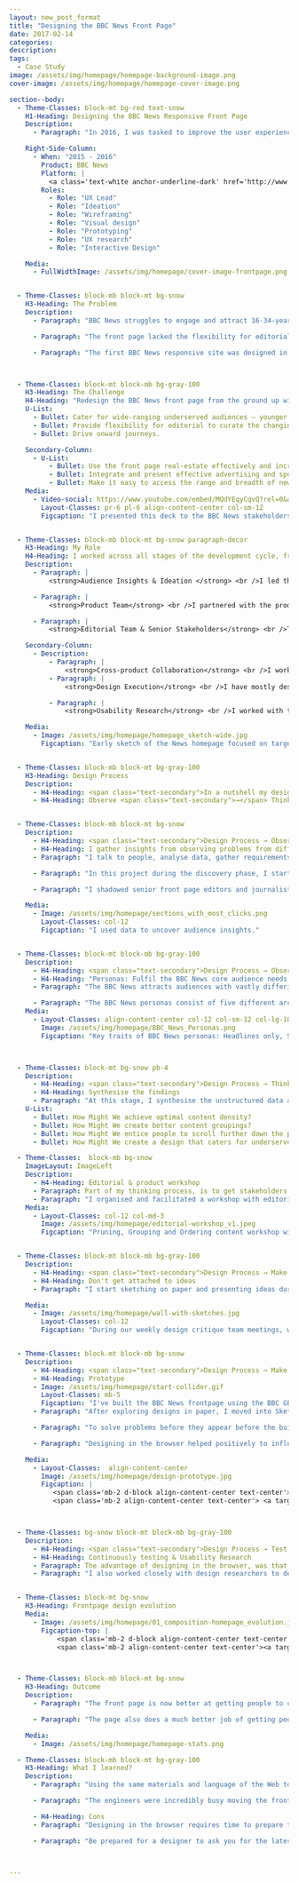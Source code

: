```yaml
---
layout: new_post_format
title: "Designing the BBC News Front Page"
date: 2017-02-14
categories:
description:
tags:
  - Case Study
image: /assets/img/homepage/homepage-background-image.png
cover-image: /assets/img/homepage/homepage-cover-image.png

section--body:
  - Theme-Classes: block-mt bg-red text-snow
    H1-Heading: Designing the BBC News Responsive Front Page
    Description:
      - Paragraph: "In 2016, I was tasked to improve the user experience of the BBC News front page so that it caters for under-served audiences, drives onward journeys, and enables editorial to curate the news agenda with a design that provides flexibility and reflects timeliness."

    Right-Side-Column:
      - When: "2015 - 2016"
        Product: BBC News
        Platform: |
          <a class='text-white anchor-underline-dark' href='http://www.bbc.co.uk/news'>bbc.co.uk/news</a>
        Roles:
          - Role: "UX Lead"
          - Role: "Ideation"
          - Role: "Wireframing"
          - Role: "Visual design"
          - Role: "Prototyping"
          - Role: "UX research"
          - Role: "Interactive Design"

    Media:
      - FullWidthImage: /assets/img/homepage/cover-image-frontpage.png


  - Theme-Classes: block-mb block-mt bg-snow
    H3-Heading: The Problem
    Description:
      - Paragraph: "BBC News struggles to engage and attract 16-34-year-olds, mainly young females and minority ethnic audiences."

      - Paragraph: "The front page lacked the flexibility for editorial to curate and present news around a particular theme or topic — the content was too focused on heavy news."

      - Paragraph: "The first BBC News responsive site was designed in the first instance only for mobile. When the layout was scaled to the desktop, the result was a disparity of content hierarchy between mobile and desktop. Also, the real-estate on larger screens wasn't being used effectively"



  - Theme-Classes: block-mt block-mb bg-gray-100
    H3-Heading: The Challenge
    H4-Heading: "Redesign the BBC News front page from the ground up with the following objectives: "
    U-List:
      - Bullet: Cater for wide-ranging underserved audiences — younger demographic and women.   
      - Bullet: Provide flexibility for editorial to curate the changing news agenda focusing on a particular theme or topic.
      - Bullet: Drive onward journeys.

    Secondary-Column:
      - U-List:
          - Bullet: Use the front page real-estate effectively and increase the maximum breakpoint width from 1008 to 1280 pixels wide.
          - Bullet: Integrate and present effective advertising and sponsorship solutions.
          - Bullet: Make it easy to access the range and breadth of news content on any device.
    Media:
      - Video-social: https://www.youtube.com/embed/MQdYEqyCqvQ?rel=0&amp;showinfo=0
        Layout-Classes: pr-6 pl-6 align-content-center col-sm-12
        Figcaption: "I presented this deck to the BBC News stakeholders to demonstrate how the proposed design for the homepage could provide sufficient flexibility for editors to display news content focused on a particular theme or topic."


  - Theme-Classes: block-mb block-mt bg-snow paragraph-decor
    H3-Heading: My Role
    H4-Heading: I worked across all stages of the development cycle, from conception through to delivery.
    Description:
      - Paragraph: |
          <strong>Audience Insights & Ideation </strong> <br />I led the discovery phase. I performed competitor analysis across a myriad of news providers, uncovered audience insights from data, shadowed front page editors and I sketched a lot of ideas on paper.

      - Paragraph: |
          <strong>Product Team</strong> <br />I partnered with the product owner and project manager to prioritise and negotiate features for launch. Worked alongside frontend and backend engineers to help solve design challenges, make the front page accessible and QA builds before deployment. I evangelised audience and business goals.

      - Paragraph: |
          <strong>Editorial Team & Senior Stakeholders</strong> <br />To help define the content strategy for the BBC News front page and to manage expectations, I ran workshops with editorial and senior stakeholders and presented the rationale behind the designs to get their buy-in.

    Secondary-Column:
      - Description:
          - Paragraph: |
              <strong>Cross-product Collaboration</strong> <br />I worked with other products across the BBC to define and improve design patterns. I improved the BBC GEL (Global Experience Language) foundation patterns, such as the responsive <a href="http://www.bbc.co.uk/gel/guidelines/grid">Grid</a> and <a href="http://www.bbc.co.uk/gel/guidelines/typography">Typography</a>.
          - Paragraph: |
              <strong>Design Execution</strong> <br />I have mostly designed in the browser to create responsive and interactive prototypes in HTML/CSS/JS. This approach helped to solve design problems that would otherwise occur during the build phase, and also contributed to galvanise the team around a common goal and drive the decision making.

          - Paragraph: |
              <strong>Usability Research</strong> <br />I worked with the research team to help define research goals. I went to usability research sessions in London and Toronto with the research team to validate design concepts using the prototypes I built for the front page.

    Media:
      - Image: /assets/img/homepage/homepage_sketch-wide.jpg
        Figcaption: "Early sketch of the News homepage focused on targeting underserved audiences and exploring the question: How Might We effectively showcase Features, Live, Video and Visual Journalism to surface the depth and breadth of content from across BBC News output?"


  - Theme-Classes: block-mb block-mt bg-gray-100
    H3-Heading: Design Process                                 
    Description:
      - H4-Heading: <span class="text-secondary">In a nutshell my design process is...</span>
      - H4-Heading: Observe <span class="text-secondary">→</span> Think <span class="text-secondary">→</span> Make <span class="text-secondary">→</span> Test <span class="text-secondary">→</span> Repeat <span class="text-secondary">∞</span>


  - Theme-Classes: block-mb block-mt bg-snow
    Description:
      - H4-Heading: <span class="text-secondary">Design Process → Observe.</span>
      - H4-Heading: I gather insights from observing problems from different angles. My goal is to empathise with the end user.
      - Paragraph: "I talk to people, analyse data, gather requirements, and throw away any preconceived assumptions. "

      - Paragraph: "In this project during the discovery phase, I started gathering requirements from stakeholders and also learning who are the decision makers. I carried out audience and competitor analysis to collect data and insights into user behaviours."

      - Paragraph: "I shadowed senior front page editors and journalists to understand their workflow when curating stories to be featured on the news front page. I talked to engineers. I questioned everything and challenged any preconceived assumptions."

    Media:
      - Image: /assets/img/homepage/sections_with_most_clicks.png
        Layout-Classes: col-12
        Figcaption: "I used data to uncover audience insights."


  - Theme-Classes: block-mt block-mb bg-gray-100
    Description:
      - H4-Heading: <span class="text-secondary">Design Process → Observe.</span>
      - H4-Heading: "Personas: Fulfil the BBC News core audience needs."
      - Paragraph: "The BBC News attracts audiences with vastly differing characteristics. I used the BBC News personas regularly throughout the project to guide design decisions and priorities."

      - Paragraph: "The BBC News personas consist of five different archetypes. These are:"
    Media:
      - Layout-Classes: align-content-center col-12 col-sm-12 col-lg-10
        Image: /assets/img/homepage/BBC_News_Personas.png
        Figcaption: "Key traits of BBC News personas: Headlines only, Social Mobile Tweeters, Local Feelgood, Social Connectors and Supervisual Snackers"



  - Theme-Classes: block-mt bg-snow pb-4
    Description:
      - H4-Heading: <span class="text-secondary">Design Process → Think.</span>
      - H4-Heading: Synthesise the findings
      - Paragraph: "At this stage, I synthesise the unstructured data and start grouping the findings into themes. Themes are then converted into HMW questions (“How Might We...”):"
    U-List:
      - Bullet: How Might We achieve optimal content density?
      - Bullet: How Might We create better content groupings?
      - Bullet: How Might We entice people to scroll further down the page?
      - Bullet: How Might We create a design that caters for underserved audiences?

  - Theme-Classes:  block-mb bg-snow
    ImageLayout: ImageLeft
    Description:
      - H4-Heading: Editorial & product workshop
      - Paragraph: Part of my thinking process, is to get stakeholders and engineers involved in the design thinking process to empathise with the user.
      - Paragraph: "I organised and facilitated a workshop with editorial stakeholders with the goal of pruning, grouping and reordering content, considering how the news agenda evolves throughout the day."
    Media:
      - Layout-Classes: col-12 col-md-3
        Image: /assets/img/homepage/editorial-workshop_v1.jpeg
        Figcaption: "Pruning, Grouping and Ordering content workshop with Editorial and Product stakeholders to define the content strategy for the BBC News homepage"


  - Theme-Classes: block-mt block-mb bg-gray-100
    Description:
      - H4-Heading: <span class="text-secondary">Design Process → Make.</span>
      - H4-Heading: Don't get attached to ideas
      - Paragraph: "I start sketching on paper and presenting ideas during the design critique team meetings. At this point, this is a collective process of throwing away ideas. By eliminating ideas, only the good ones persist or at least the ones that are technically feasible."

    Media:
      - Image: /assets/img/homepage/wall-with-sketches.jpg
        Layout-Classes: col-12
        Figcaption: "During our weekly design critique team meetings, we've encouraged designers to explore ideas on how they would see the BBC News homepage evolve."


  - Theme-Classes: block-mt block-mb bg-snow
    Description:
      - H4-Heading: <span class="text-secondary">Design Process → Make.</span>
      - H4-Heading: Prototype
      - Image: /assets/img/homepage/start-collider.gif
        Layout-Classes: mb-5
        Figcaption: "I've built the BBC News frontpage using the BBC GEL SCSS Framework using a tool created by UX Designer Simon Sinclair known as Collider (<a href='http://atomicdesign.bradfrost.com/'>Based on Atomic Design</a>)."
      - Paragraph: "After exploring designs in paper, I moved into Sketch to create high fidelity mockups; this wasn't ideal to solve responsive design nuances that are difficult to communicate using static designs. I wanted to design in the browser to come up with a robust solution that engineers could use to build the BBC News Front Page."

      - Paragraph: "To solve problems before they appear before the build, I started to design the BBC News front page in HTML/CSS/JS. I did this to facilitate the communication with the engineering team, stakeholders and to drive the decision-making process."

      - Paragraph: "Designing in the browser helped positively to influence the product direction."

    Media:
      - Layout-Classes:  align-content-center
        Image: /assets/img/homepage/design-prototype.jpg
        Figcaption: |
           <span class='mb-2 d-block align-content-center text-center'> <strong>Check the prototypes below</strong></span>
           <span class='mb-2 align-content-center text-center'> <a target='blank' class='chip' href='https://dar-io.github.io/bbcnewsfrontpage/01_2016_BBC_News_1280/01_2016_BBC_News_1280.html'>1) Low fidelity prototype (static designs)</a> <a target='blank' class='chip' href='https://dar-io.github.io/bbcnewsfrontpage/02_Feb_2016_Frontpage/pages/uk-edition/index.html'>2) First iteration designed in the browser (HTML)</a> <a target='blank' class='chip' href='https://dar-io.github.io/bbcnewsfrontpage/'>3) Final version designed in the browser (HTML)</a></span>



  - Theme-Classes: bg-snow block-mt block-mb bg-gray-100  
    Description:
      - H4-Heading: <span class="text-secondary">Design Process → Test.</span>
      - H4-Heading: Continuously testing & Usability Research
      - Paragraph: The advantage of designing in the browser, was that everyone that had the link to the prototype could see what I was designing. I was continuously testing my designs with my colleagues and friends.  
      - Paragraph: "I also worked closely with design researchers to define the goals for the research sessions, and build prototypes for rapid and in-depth testing sessions in UK and Canada."


  - Theme-Classes: block-mt bg-snow
    H3-Heading: Frontpage design evolution
    Media:
      - Image: /assets/img/homepage/01_composition-homepage_evolution.jpg
        Figcaption-top: |
            <span class='mb-2 d-block align-content-center text-center'> <strong>Links to prototypes and the live BBC News frontpage</strong></span>
            <span class='mb-2 align-content-center text-center'><a target='blank' class='chip' href='https://dar-io.github.io/bbcnewsfrontpage/01_2016_BBC_News_1280/01_2016_BBC_News_1280.html'>1) Low fidelity prototype </a><a target='blank' class='chip' href='https://dar-io.github.io/bbcnewsfrontpage/02_Feb_2016_Frontpage/pages/uk-edition/index.html'>2) First iteration (HTML/CSS)</a><a target='blank' class='chip' href='https://dar-io.github.io/bbcnewsfrontpage/'>3) Final design (HTML/CSS)</a><a target='blank' class='chip' href='http://www.bbc.co.uk/news'>2) Live BBC News Homepage</a></span>



  - Theme-Classes: block-mb block-mt bg-snow
    H3-Heading: Outcome
    Description:
      - Paragraph: "The front page is now better at getting people to content. The bounce rate (the proportion of visits that result in a user leaving the BBC News site without visiting any other News page) is down 2%, and overall 26% of all article views in News are now driven by the front page, up from 22% on the old page."

      - Paragraph: "The page also does a much better job of getting people to video content, with 32% of video page views coming from the front page versus 10% previously. It is also making people come back more often. The front page users now come back on average 9% more often during a week than they did with the old page design."

    Media:
      - Image: /assets/img/homepage/homepage-stats.png

  - Theme-Classes: block-mb block-mt bg-gray-100
    H3-Heading: What I learned?
    Description:
      - Paragraph: "Using the same materials and language of the Web to create designs that look and feel like the real thing, helped to influence the outcome of the project. It made it easy to get the buy-in of most people, and easier to share the work with stakeholders."

      - Paragraph: "The engineers were incredibly busy moving the front page to the Cloud to ensure scalability and to reduce our reliance on in-house ageing servers. Designing in the browser helped mitigate the overhead that occurs when a designer creates unbuildable designs. Engineers could use the browser inspector tools look into my prototype to help solve some of their frontend problems."

      - H4-Heading: Cons
      - Paragraph: "Designing in the browser requires time to prepare the structure of what you want to achieve. But once it's all set up, creating components in HTML/CSS can be as fast as using in a design tool."

      - Paragraph: "Be prepared for a designer to ask you for the latest Sketch designs of what you are doing. Most of the time I forward the URL for the prototype, other times at the end of the day, I had to translate what I did in the browser to Sketch. It's best to let your team know upfront that your designs will only be available in HTML/CSS to avoid disappointment."



---
```

